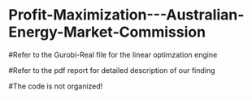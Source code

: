 # Profit-Maximization---Australian-Energy-Market-Commission

#Refer to the Gurobi-Real file for the linear optimzation engine

#Refer to the pdf report for detailed description of our finding

#The code is not organized!
